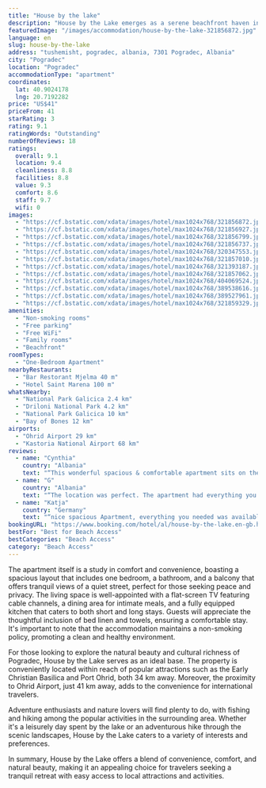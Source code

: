 ```yaml
---
title: "House by the lake"
description: "House by the Lake emerges as a serene beachfront haven in Pogradec, offering guests an intimate escape with the convenience of modern amenities."
featuredImage: "/images/accommodation/house-by-the-lake-321856872.jpg"
language: en
slug: house-by-the-lake
address: "tushemisht, pogradec, albania, 7301 Pogradec, Albania"
city: "Pogradec"
location: "Pogradec"
accommodationType: "apartment"
coordinates:
  lat: 40.9024178
  lng: 20.7192282
price: "US$41"
priceFrom: 41
starRating: 3
rating: 9.1
ratingWords: "Outstanding"
numberOfReviews: 18
ratings:
  overall: 9.1
  location: 9.4
  cleanliness: 8.8
  facilities: 8.8
  value: 9.3
  comfort: 8.6
  staff: 9.7
  wifi: 0
images:
  - "https://cf.bstatic.com/xdata/images/hotel/max1024x768/321856872.jpg?k=ecc7b5addf55b448acf7b70df092547af77d3f44a27ca61c86ed816eb0886e0e&o=&hp=1"
  - "https://cf.bstatic.com/xdata/images/hotel/max1024x768/321856927.jpg?k=b82cfcf85dd221ae233622dcddfd284f585e1fcd0fa6363b73194c15e43d3a2f&o=&hp=1"
  - "https://cf.bstatic.com/xdata/images/hotel/max1024x768/321856799.jpg?k=cab0b1c15b735fa3ce30f58163d0324ac08e629598fc1f5d14be0fea51592c1e&o=&hp=1"
  - "https://cf.bstatic.com/xdata/images/hotel/max1024x768/321856737.jpg?k=cbd8764943d248b9465e1591fd211955333099d44167a0672856528ea4a1bf74&o=&hp=1"
  - "https://cf.bstatic.com/xdata/images/hotel/max1024x768/320347553.jpg?k=723dbaa50a5096679a0852b88f550df115be0f27d69a1fd89f1815ceae3b72f2&o=&hp=1"
  - "https://cf.bstatic.com/xdata/images/hotel/max1024x768/321857010.jpg?k=017e03915cb7cbb0870779ec169fd07ba5e08e62588ed11063fba1523a2d5e6e&o=&hp=1"
  - "https://cf.bstatic.com/xdata/images/hotel/max1024x768/321393187.jpg?k=0852cd9441b4b261dfbd0acfb43846e6276a59667a1da5f17c8b38aeafd9780c&o=&hp=1"
  - "https://cf.bstatic.com/xdata/images/hotel/max1024x768/321857062.jpg?k=ae79061bc094c252dcb809d6049e75326f8b58f75a77283c8914d86550f0e70b&o=&hp=1"
  - "https://cf.bstatic.com/xdata/images/hotel/max1024x768/404069524.jpg?k=45a4fe9d4bbefcdcd1301cb4fe354b3a97be66d38c3a0d5a8960228f8c7c9fca&o=&hp=1"
  - "https://cf.bstatic.com/xdata/images/hotel/max1024x768/389538616.jpg?k=4129095d215294bcef5eb3759da00b9ad4b39b2fd6d9ac838d4bf01f0bc317c8&o=&hp=1"
  - "https://cf.bstatic.com/xdata/images/hotel/max1024x768/389527961.jpg?k=1a5e66a80f74f1095444b9b1c919fb3a22925e31f8e1b676b61db939c6974591&o=&hp=1"
  - "https://cf.bstatic.com/xdata/images/hotel/max1024x768/321859329.jpg?k=9ce069535e1f241a4eb48e5ebb8b5bad94ef41724be35770247ecb7600b73151&o=&hp=1"
amenities:
  - "Non-smoking rooms"
  - "Free parking"
  - "Free WiFi"
  - "Family rooms"
  - "Beachfront"
roomTypes:
  - "One-Bedroom Apartment"
nearbyRestaurants:
  - "Bar Restorant Mjelma 40 m"
  - "Hotel Saint Marena 100 m"
whatsNearby:
  - "National Park Galicica 2.4 km"
  - "Driloni National Park 4.2 km"
  - "National Park Galicica 10 km"
  - "Bay of Bones 12 km"
airports:
  - "Ohrid Airport 29 km"
  - "Kastoria National Airport 68 km"
reviews:
  - name: "Cynthia"
    country: "Albania"
    text: "“This wonderful spacious & comfortable apartment sits on the pedestrian walkway and is across the street from Lake Ohrid. It has a really nice balcony and you can sit outside and enjoy your morning coffee. The owner, Rei is a very friendly...”"
  - name: "G"
    country: "Albania"
    text: "“The location was perfect. The apartment had everything you need. Hospitality was great.”"
  - name: "Katja"
    country: "Germany"
    text: "“nice spacious Apartment, everything you needed was available. Great location in the middle of Tushemisht, not a minute to the beach and a mini market for shopping is just around the corner. Due to its location on the ground floor, the apartment is...”"
bookingURL: "https://www.booking.com/hotel/al/house-by-the-lake.en-gb.html?aid=8035640"
bestFor: "Best for Beach Access"
bestCategories: "Beach Access"
category: "Beach Access"
---
```


The apartment itself is a study in comfort and convenience, boasting a spacious layout that includes one bedroom, a bathroom, and a balcony that offers tranquil views of a quiet street, perfect for those seeking peace and privacy. The living space is well-appointed with a flat-screen TV featuring cable channels, a dining area for intimate meals, and a fully equipped kitchen that caters to both short and long stays. Guests will appreciate the thoughtful inclusion of bed linen and towels, ensuring a comfortable stay. It's important to note that the accommodation maintains a non-smoking policy, promoting a clean and healthy environment.

For those looking to explore the natural beauty and cultural richness of Pogradec, House by the Lake serves as an ideal base. The property is conveniently located within reach of popular attractions such as the Early Christian Basilica and Port Ohrid, both 34 km away. Moreover, the proximity to Ohrid Airport, just 41 km away, adds to the convenience for international travelers.

Adventure enthusiasts and nature lovers will find plenty to do, with fishing and hiking among the popular activities in the surrounding area. Whether it's a leisurely day spent by the lake or an adventurous hike through the scenic landscapes, House by the Lake caters to a variety of interests and preferences.

In summary, House by the Lake offers a blend of convenience, comfort, and natural beauty, making it an appealing choice for travelers seeking a tranquil retreat with easy access to local attractions and activities.